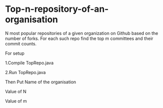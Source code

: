 # Top-n-repository-of-an-organisation
N most popular repositories of a given organization on Github based on the number of forks. For each such repo find the top m committees and their commit counts. 

For setup

1.Compile TopRepo.java

2.Run TopRepo.java

Then
Put Name of the organisation

Value of N

Value of m

